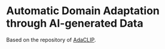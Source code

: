 # Automatic Domain Adaptation through AI-generated Data

Based on the repository of [AdaCLIP](https://github.com/caoyunkang/AdaCLIP?tab=readme-ov-file).
